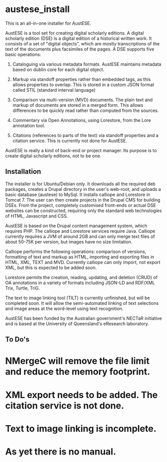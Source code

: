austese_install
===============

This is an all-in-one installer for AustESE.

AustESE is a tool set for creating digital scholarly editions. A digital 
scholarly edition (DSE) is a digital edition of a historical written 
work. It consists of a set of "digital objects", which are mostly 
transcriptions of the text of the documents plus facsimiles of the 
pages. A DSE supports five basic operations: 

1) Cataloguing via various metadata formats. AustESE maintains metadata 
based on dublin core for each digital object.

2) Markup via standoff properties rather than embedded tags, as this 
allows properties to overlap. This is stored in a custom JSON format 
called STIL (standard interval language)

3) Comparison via multi-version (MVD) documents. The plain text and 
markup of documents are stored in a merged form. This allows differences 
to be quickly read rather than computed from the sources.

4) Commentary via Open Annotations, using Lorestore, from the Lore 
annotation tool.

5) Citations (references to parts of the text) via standoff properties 
and a citation service. This is currently not done for AustESE.

AustESE is really a kind of back-end or project manager. Its purpose is 
to create digital scholarly editions, not to be one.

Installation 
------------ 

The installer is for Ubuntu/Debian only. It downloads all the required 
deb packages, creates a Drupal directory in the user's web-root, and 
uploads a basic database (austese) to MySql. It installs calliope and 
Lorestore in Tomcat 7. The user can then create projects in the Drupal 
CMS for building DSEs. From the project, completely customised 
front-ends or actual DSE websites can be constructed, requiring only the 
standard web technologies of HTML, Javascript and CSS.

AustESE is based on the Drupal content management
system, which requires PHP. The calliope and Lorestore services require Java.
Calliope currently requires a JVM of around 2GB and can only merge 
text files of about 50-75K per version, but images have 
no size limitation. 

Calliope performs the following operations: comparison of versions, 
formatting of text and markup as HTML, importing and exporting files in 
HTML, XML, TEXT and MVD. Currently calliope can only import, not export 
XML, but this is expected to be added soon.

Lorestore permits the creation, reading, updating, and deletion (CRUD) 
of OA annotations in a variety of formats including JSON-LD and RDF/XML 
Trix, Turtle, TriG.

The text to image linking tool (TILT) is currently unfinished, but will 
be completed soon. It will allow the semi-automated linking of text 
selections and image areas at the word-level using text recognition.

AustESE has been funded by the Australian government's NECTaR initiative 
and is based at the University of Queensland's eResearch laboratory.


To Do's
-------

# NMergeC will remove the file limit and reduce the memory footprint. 
# XML export needs to be added. The citation service is not done. 
# Text to image linking is incomplete. 
# As yet there is no manual.
